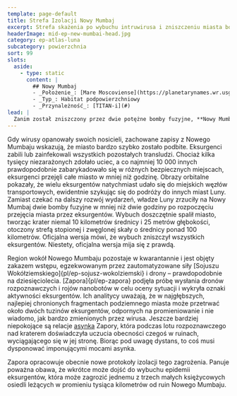 ```yaml
---
template: page-default
title: Strefa Izolacji Nowy Mumbaj
excerpt: Strefa skażenia po wybuchu intruwirusa i zniszczeniu miasta bombami fuzyjnymi.
headerImage: mid-ep-new-mumbai-head.jpg
category: ep-atlas-luna
subcategory: powierzchnia
sort: 99
slots:
  aside:
    - type: static
      content: |
        ## Nowy Mumbaj
        - _Położenie_: [Mare Moscoviense](https://planetarynames.wr.usgs.gov/Feature/3682) ([Luna]{pl/ep-atlas-luna})
        - _Typ_: Habitat podpowierzchniowy
        - _Przynależność_: [TITAN-i](#)
lead: |
  Zanim został zniszczony przez dwie potężne bomby fuzyjne, **Nowy Mumbaj** był główną księżycową placówką wydobywającą [hel-3](https://en.wikipedia.org/wiki/Helium-3) oraz kwitnącą kolonią liczącą 50&nbsp;000 mieszkańców, która na początku [Upadku]{pl/ep-upadek} przyjęła dodatkowo 380 000 uchodźców. Niestety, przynajmniej jeden z tych uchodźców był zainfekowany [intruwirusem](#). Pomimo procedur kwarantanny pierwszej generacji, zarażona osoba zdołała jakoś je obejść. Kilka tygodni później ponad 70% populacji Nowego Mumbaju było już potajemnie zainfekowanych, nieświadomych zagrożenia. W pewnym momencie wirus uaktywnił się i jednocześnie przejął kontrolę nad wszystkimi ofiarami. Eksperci od aktywności [eksurgentów](#) są pewni, że wirusy wymieniały potajemnie sygnały umożliwiające skoordynowane przejęcie kontroli.
---
```

Gdy wirusy opanowały swoich nosicieli, zachowane zapisy z Nowego Mumbaju wskazują, że miasto bardzo szybko zostało podbite. Eksurgenci zabili lub zainfekowali wszystkich pozostałych transludzi. Chociaż kilka tysięcy niezarażonych zdołało uciec, a co najmniej 10 000 innych prawdopodobnie zabarykadowało się w różnych bezpiecznych miejscach, eksurgenci przejęli całe miasto w mniej niż godzinę. Obrazy orbitalne pokazały, że wielu eksurgentów natychmiast udało się do miejskich węzłów transportowych, ewidentnie szykując się do podróży do innych miast Luny. Zamiast czekać na dalszy rozwój wydarzeń, władze Luny zrzuciły na Nowy Mumbaj dwie bomby fuzyjne w mniej niż dwie godziny po rozpoczęciu przejęcia miasta przez eksurgentów. Wybuch doszczętnie spalił miasto, tworząc krater niemal 10 kilometrów średnicy i 25 metrów głębokości, otoczony strefą stopionej i zwęglonej skały o średnicy ponad 100 kilometrów. Oficjalna wersja mówi, że wybuch zniszczył wszystkich eksurgentów. Niestety, oficjalna wersja mija się z prawdą.

Region wokół Nowego Mumbaju pozostaje w kwarantannie i jest objęty zakazem wstępu, egzekwowanym przez zautomatyzowane siły [Sojuszu Wokółziemskiego]{pl/ep-sojusz-wokolziemski} i drony – prawdopodobnie na dziesięciolecia. [Zapora]{pl/ep-zapora} podjęła próbę wysłania dronów rozpoznawczych i rojów nanobotów w celu oceny sytuacji i wykryła oznaki aktywności eksurgentów. Ich analitycy uważają, że w najgłębszych, najlepiej chronionych fragmentach podziemnego miasta może przetrwać około dwóch tuzinów eksurgentów, odpornych na promieniowanie i nie wiadomo, jak bardzo zmienionych przez wirusa. Jeszcze bardziej niepokojące są relacje [asynka](#) Zapory, która podczas lotu rozpoznawczego nad kraterem doświadczyła uczucia obecności czegoś w ruinach, wyciągającego się w jej stronę. Biorąc pod uwagę dystans, to coś musi dysponować imponującymi mocami asynka.

Zapora opracowuje obecnie nowe protokoły izolacji tego zagrożenia. Panuje poważna obawa, że wkrótce może dojść do wybuchu epidemii eksurgentów, która może zagrozić jednemu z trzech małych księżycowych osiedli leżących w promieniu tysiąca kilometrów od ruin Nowego Mumbaju.
